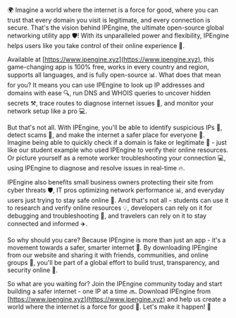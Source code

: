 🌍 Imagine a world where the internet is a force for good, where you can trust that every domain you visit is legitimate, and every connection is secure. That's the vision behind IPEngine, the ultimate open-source global networking utility app 🛡️! With its unparalleled power and flexibility, IPEngine helps users like you take control of their online experience 💪.

Available at [https://www.ipengine.xyz](https://www.ipengine.xyz), this game-changing app is 100% free, works in every country and region, supports all languages, and is fully open-source 📊. What does that mean for you? It means you can use IPEngine to look up IP addresses and domains with ease 🔍, run DNS and WHOIS queries to uncover hidden secrets ⚒️, trace routes to diagnose internet issues 👀, and monitor your network setup like a pro 💻.

But that's not all. With IPEngine, you'll be able to identify suspicious IPs 🚨, detect scams 🚫, and make the internet a safer place for everyone 🌟. Imagine being able to quickly check if a domain is fake or legitimate 👀 - just like our student example who used IPEngine to verify their online resources. Or picture yourself as a remote worker troubleshooting your connection 💻, using IPEngine to diagnose and resolve issues in real-time 🔥.

IPEngine also benefits small business owners protecting their site from cyber threats 🛡️, IT pros optimizing network performance 📊, and everyday users just trying to stay safe online 🚫. And that's not all - students can use it to research and verify online resources 💡, developers can rely on it for debugging and troubleshooting 🔧, and travelers can rely on it to stay connected and informed ✈️.

So why should you care? Because IPEngine is more than just an app - it's a movement towards a safer, smarter internet 🚀. By downloading IPEngine from our website and sharing it with friends, communities, and online groups 👥, you'll be part of a global effort to build trust, transparency, and security online 💯.

So what are you waiting for? Join the IPEngine community today and start building a safer internet - one IP at a time 🔜. Download IPEngine from [https://www.ipengine.xyz](https://www.ipengine.xyz) and help us create a world where the internet is a force for good 🌟. Let's make it happen! 🚀